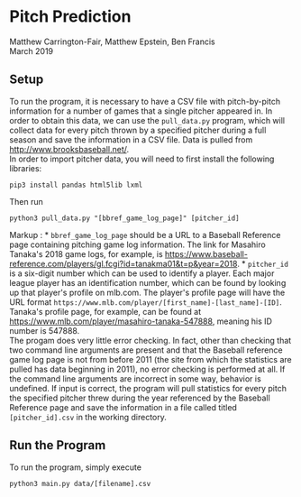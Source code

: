 # Pitch Prediction
Matthew Carrington-Fair, Matthew Epstein, Ben Francis  
March 2019

## Setup
To run the program, it is necessary to have a CSV file with pitch-by-pitch information for a number of games that a single pitcher appeared in.  In order to obtain this data, we can use the `pull_data.py` program, which will collect data for every pitch thrown by a specified pitcher during a full season and save the information in a CSV file.  Data is pulled from http://www.brooksbaseball.net/.  
In order to import pitcher data, you will need to first install the following libraries:
```
pip3 install pandas html5lib lxml
```
Then run
```
python3 pull_data.py "[bbref_game_log_page]" [pitcher_id]
```
Markup : * `bbref_game_log_page` should be a URL to a Baseball Reference page containing pitching game log information.  The link for Masahiro Tanaka's 2018 game logs, for example, is https://www.baseball-reference.com/players/gl.fcgi?id=tanakma01&t=p&year=2018.
		 * `pitcher_id` is a six-digit number which can be used to identify a player.  Each major league player has an identification number, which can be found by looking up that player's profile on mlb.com.  The player's profile page will have the URL format `https://www.mlb.com/player/[first_name]-[last_name]-[ID]`.  Tanaka's profile page, for example, can be found at https://www.mlb.com/player/masahiro-tanaka-547888, meaning his ID number is 547888.  
The progam does very little error checking.  In fact, other than checking that two command line arguments are present and that the Baseball reference game log page is not from before 2011 (the site from which the statistics are pulled has data beginning in 2011), no error checking is performed at all.  If the command line arguments are incorrect in some way, behavior is undefined.  If input is correct, the program will pull statistics for every pitch the specified pitcher threw during the year referenced by the Baseball Reference page and save the information in a file called titled `[pitcher_id].csv` in the working directory.


## Run the Program
To run the program, simply execute
```
python3 main.py data/[filename].csv
```
